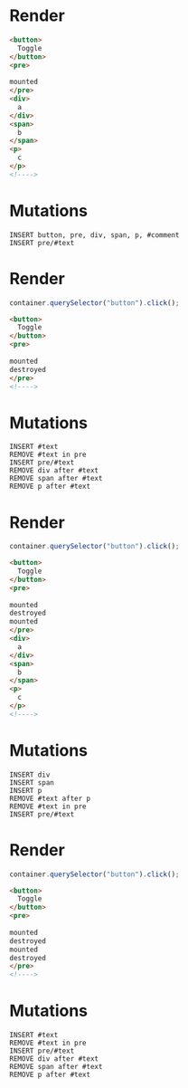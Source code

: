 # Render
```html
<button>
  Toggle
</button>
<pre>
  
mounted
</pre>
<div>
  a
</div>
<span>
  b
</span>
<p>
  c
</p>
<!---->
```

# Mutations
```
INSERT button, pre, div, span, p, #comment
INSERT pre/#text
```

# Render
```js
container.querySelector("button").click();
```
```html
<button>
  Toggle
</button>
<pre>
  
mounted
destroyed
</pre>
<!---->
```

# Mutations
```
INSERT #text
REMOVE #text in pre
INSERT pre/#text
REMOVE div after #text
REMOVE span after #text
REMOVE p after #text
```

# Render
```js
container.querySelector("button").click();
```
```html
<button>
  Toggle
</button>
<pre>
  
mounted
destroyed
mounted
</pre>
<div>
  a
</div>
<span>
  b
</span>
<p>
  c
</p>
<!---->
```

# Mutations
```
INSERT div
INSERT span
INSERT p
REMOVE #text after p
REMOVE #text in pre
INSERT pre/#text
```

# Render
```js
container.querySelector("button").click();
```
```html
<button>
  Toggle
</button>
<pre>
  
mounted
destroyed
mounted
destroyed
</pre>
<!---->
```

# Mutations
```
INSERT #text
REMOVE #text in pre
INSERT pre/#text
REMOVE div after #text
REMOVE span after #text
REMOVE p after #text
```